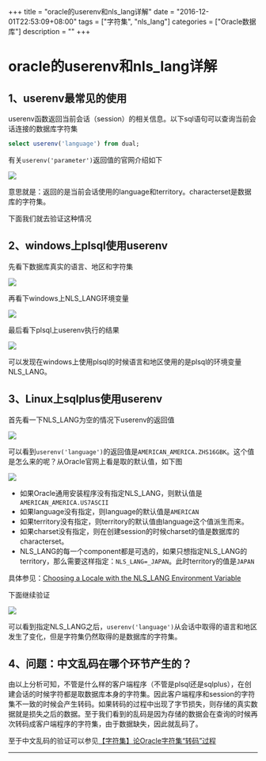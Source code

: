 +++
title = "oracle的userenv和nls_lang详解"
date = "2016-12-01T22:53:09+08:00"
tags = ["字符集", "nls_lang"]
categories = ["Oracle数据库"]
description = ""
+++


# oracle的userenv和nls_lang详解

## 1、userenv最常见的使用

userenv函数返回当前会话（session）的相关信息。以下sql语句可以查询当前会话连接的数据库字符集

```sql
select userenv('language') from dual;
```

有关`userenv('parameter')`返回值的官网介绍如下

![](https://flowsnow.oss-cn-shanghai.aliyuncs.com/history/image/oracle/2016-11-29_194757.jpg)

意思就是：返回的是当前会话使用的language和territory。characterset是数据库的字符集。

下面我们就去验证这种情况

<!--more-->

## 2、windows上plsql使用userenv

先看下数据库真实的语言、地区和字符集

![](https://flowsnow.oss-cn-shanghai.aliyuncs.com/history/image/oracle/2016-11-29_205128.jpg)

再看下windows上NLS_LANG环境变量

![](https://flowsnow.oss-cn-shanghai.aliyuncs.com/history/image/oracle/oracle%E5%9C%A8windows%E4%B8%8A%E7%9A%84%E7%8E%AF%E5%A2%83%E5%8F%98%E9%87%8F.jpg)

最后看下plsql上userenv执行的结果

![](https://flowsnow.oss-cn-shanghai.aliyuncs.com/history/image/oracle/2016-11-29_205210.jpg)

可以发现在windows上使用plsql的时候语言和地区使用的是plsql的环境变量NLS_LANG。

## 3、Linux上sqlplus使用userenv

首先看一下NLS_LANG为空的情况下userenv的返回值

![](https://flowsnow.oss-cn-shanghai.aliyuncs.com/history/image/oracle/2016-11-29_220921.jpg)

可以看到`userenv('language')`的返回值是`AMERICAN_AMERICA.ZHS16GBK`。这个值是怎么来的呢？从Oracle官网上看是取的默认值，如下图

![](https://flowsnow.oss-cn-shanghai.aliyuncs.com/history/image/oracle/2016-11-29_222032.jpg)

- 如果Oracle通用安装程序没有指定NLS_LANG，则默认值是`AMERICAN_AMERICA.US7ASCII`
- 如果language没有指定，则language的默认值是`AMERICAN`
- 如果territory没有指定，则territory的默认值由language这个值派生而来。
- 如果charset没有指定，则在创建session的时候charset的值是数据库的characterset。
- NLS_LANG的每一个component都是可选的，如果只想指定NLS_LANG的territory，那么需要这样指定：`NLS_LANG=_JAPAN`。此时territory的值是`JAPAN`

具体参见：[Choosing a Locale with the NLS_LANG Environment Variable][1]

下面继续验证

![](https://flowsnow.oss-cn-shanghai.aliyuncs.com/history/image/oracle/2016-11-29_223909.jpg)

可以看到指定NLS_LANG之后，`userenv('language')`从会话中取得的语言和地区发生了变化，但是字符集仍然取得的是数据库的字符集。

## 4、问题：中文乱码在哪个环节产生的？

由以上分析可知，不管是什么样的客户端程序（不管是plsql还是sqlplus），在创建会话的时候字符都是取数据库本身的字符集。因此客户端程序和session的字符集不一致的时候会产生转码。如果转码的过程中出现了字节损失，则存储的真实数据就是损失之后的数据。至于我们看到的乱码是因为存储的数据会在查询的时候再次转码成客户端程序的字符集，由于数据缺失，因此就乱码了。

至于中文乱码的验证可以参见[【字符集】论Oracle字符集“转码”过程][2]



---

[1]: https://docs.oracle.com/cd/E11882_01/server.112/e10729/ch3globenv.htm#NLSPG189
[2]: http://blog.itpub.net/519536/viewspace-626952/